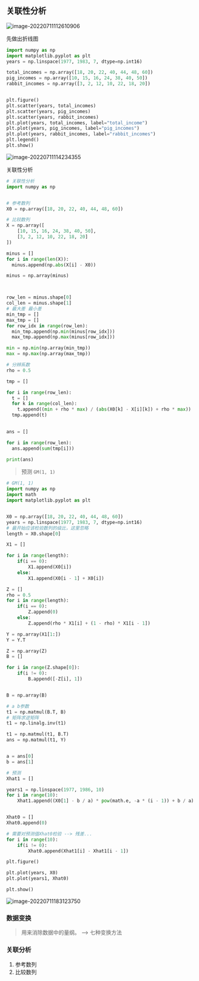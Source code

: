 ## 关联性分析

![image-20220711112610906](C:\Users\Administrator\AppData\Roaming\Typora\typora-user-images\image-20220711112610906.png)

先做出折线图

```python
import numpy as np
import matplotlib.pyplot as plt
years = np.linspace(1977, 1983, 7, dtype=np.int16)

total_incomes = np.array([18, 20, 22, 40, 44, 48, 60])
pig_incomes = np.array([10, 15, 16, 24, 38, 40, 50])
rabbit_incomes = np.array([3, 2, 12, 10, 22, 18, 20])


plt.figure()
plt.scatter(years, total_incomes)
plt.scatter(years, pig_incomes)
plt.scatter(years, rabbit_incomes)
plt.plot(years, total_incomes, label="total_income")
plt.plot(years, pig_incomes, label="pig_incomes")
plt.plot(years, rabbit_incomes, label="rabbit_incomes")
plt.legend()
plt.show()
```

![image-20220711114234355](C:\Users\Administrator\AppData\Roaming\Typora\typora-user-images\image-20220711114234355.png)

关联性分析

```python
# 关联性分析
import numpy as np


# 参考数列
X0 = np.array([18, 20, 22, 40, 44, 48, 60])

# 比较数列
X = np.array([
    [10, 15, 16, 24, 38, 40, 50],
    [3, 2, 12, 10, 22, 18, 20]
])

minus = []
for i in range(len(X)):
  minus.append(np.abs(X[i] - X0))

minus = np.array(minus)



row_len = minus.shape[0]
col_len = minus.shape[1]
# 最大差 最小差
min_tmp = []
max_tmp = []
for row_idx in range(row_len):
  min_tmp.append(np.min(minus[row_idx]))
  max_tmp.append(np.max(minus[row_idx]))

min = np.min(np.array(min_tmp))
max = np.max(np.array(max_tmp))

# 分辨系数
rho = 0.5

tmp = []

for i in range(row_len):
  t = []
  for k in range(col_len):
    t.append((min + rho * max) / (abs(X0[k] - X[i][k]) + rho * max))
  tmp.append(t)
    

ans = []

for i in range(row_len):
  ans.append(sum(tmp[i]))

print(ans)
```

> 预测 `GM(1, 1)`

```python
# GM(1, 1)
import numpy as np
import math
import matplotlib.pyplot as plt


X0 = np.array([18, 20, 22, 40, 44, 48, 60])
years = np.linspace(1977, 1983, 7, dtype=np.int16)
# 最开始应该检验数列的级比，这里忽略
length = X0.shape[0]

X1 = []

for i in range(length):
    if(i == 0):
        X1.append(X0[i])
    else:
        X1.append(X0[i - 1] + X0[i])

Z = []
rho = 0.5
for i in range(length):
    if(i == 0):
        Z.append(0)
    else:
        Z.append(rho * X1[i] + (1 - rho) * X1[i - 1])

Y = np.array(X1[1:])
Y = Y.T

Z = np.array(Z)
B = []

for i in range(Z.shape[0]):
    if(i != 0):
        B.append([-Z[i], 1])


B = np.array(B)

# a b参数
t1 = np.matmul(B.T, B)
# 矩阵求逆矩阵
t1 = np.linalg.inv(t1)

t1 = np.matmul(t1, B.T)
ans = np.matmul(t1, Y)


a = ans[0]
b = ans[1]

# 预测
Xhat1 = []

years1 = np.linspace(1977, 1986, 10)
for i in range(10):
    Xhat1.append((X0[1] - b / a) * pow(math.e, -a * (i - 1)) + b / a)


Xhat0 = []
Xhat0.append(0)

# 需要对预测值Xhat0检验 --> 残差...
for i in range(10):
    if(i != 0):
        Xhat0.append(Xhat1[i] - Xhat1[i - 1])

plt.figure()

plt.plot(years, X0)
plt.plot(years1, Xhat0)

plt.show()

```

![image-20220711183123750](C:\Users\Administrator\AppData\Roaming\Typora\typora-user-images\image-20220711183123750.png)

### 数据变换

> 用来消除数据中的量纲。 --> 七种变换方法

### 关联分析

1. 参考数列
2. 比较数列